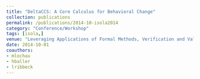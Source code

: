 ```yaml
---
title: "DeltaCCS: A Core Calculus for Behavioral Change"
collection: publications
permalink: /publications/2014-10-isola2014
category: "Conference/Workshop"
tags: [isola,]
venue: "Leveraging Applications of Formal Methods, Verification and Validation. Technologies for Mastering Change - 6th International Symposium, ISoLA 2014, Imperial, Corfu, Greece, October 8-11, 2014, Proceedings, Part I"
date: 2014-10-01
coauthors:
- mlochau
- hballer
- lribbeck
---
```

